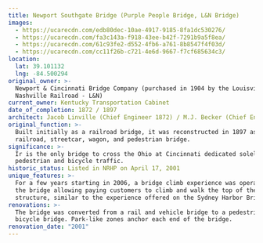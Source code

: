 ```yaml
---
title: Newport Southgate Bridge (Purple People Bridge, L&N Bridge)
images:
  - https://ucarecdn.com/edb80dec-10ae-4917-9185-8fa1dc530276/
  - https://ucarecdn.com/fa3c143a-f918-43ee-b42f-7291b9a5f8ea/
  - https://ucarecdn.com/61c93fe2-d552-4fb6-a761-8b8547f4f03d/
  - https://ucarecdn.com/cc11f26b-c721-4e6d-9667-f7cf685634c3/
location:
  lat: 39.101132
  lng: -84.500294
original_owner: >-
  Newport & Cincinnati Bridge Company (purchased in 1904 by the Louisville &
  Nashville Railroad - L&N)
current_owner: Kentucky Transportation Cabinet
date_of_completion: 1872 / 1897
architect: Jacob Linville (Chief Engineer 1872) / M.J. Becker (Chief Engineer 1897)
original_function: >-
  Built initially as a railroad bridge, it was reconstructed in 1897 as a
  railroad, streetcar, wagon, and pedestrian bridge.
significance: >-
  Ir is the only bridge to cross the Ohio at Cincinnati dedicated solely to
  pedestrian and bicycle traffic.
historic_status: Listed in NRHP on April 17, 2001
unique_features: >-
  For a few years starting in 2006, a bridge climb experience was operated on
  the bridge allowing paying customers to climb and walk the top of the bridge
  structure, similar to the experience offered on the Sydney Harbor Bridge.
renovations: >-
  The bridge was converted from a rail and vehicle bridge to a pedestrian and
  bicycle bridge. Park-like zones anchor each end of the bridge.
renovation_date: "2001"
---
```


